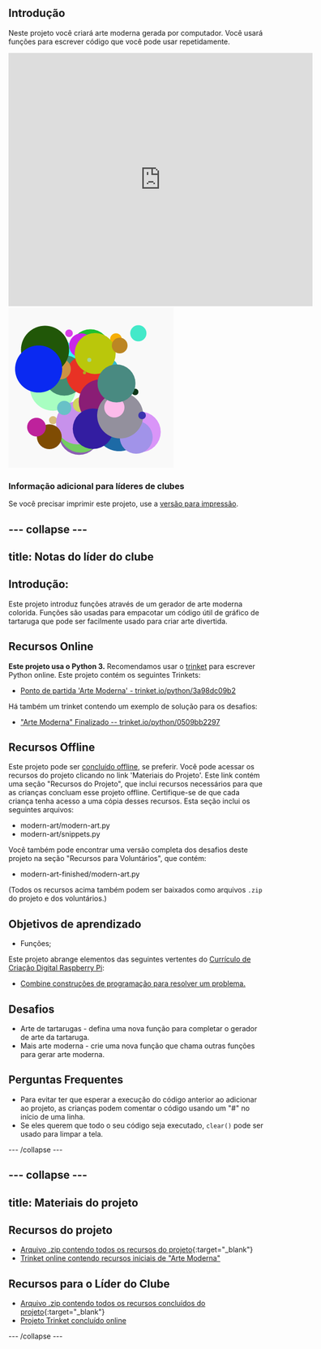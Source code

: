 ## Introdução

Neste projeto você criará arte moderna gerada por computador. Você usará funções para escrever código que você pode usar repetidamente.

<div class="trinket">
  <iframe src="https://trinket.io/embed/python/47bbc2fc2b?outputOnly=true&start=result" width="600" height="500" frameborder="0" marginwidth="0" marginheight="0" allowfullscreen>
  </iframe>
  <img src="images/modern-finished.png">
</div>

### Informação adicional para líderes de clubes

Se você precisar imprimir este projeto, use a [versão para impressão](https://projects.raspberrypi.org/pt-BR/projects/modern-art/print).

--- collapse ---
---
title: Notas do líder do clube
---

## Introdução:

Este projeto introduz funções através de um gerador de arte moderna colorida. Funções são usadas para empacotar um código útil de gráfico de tartaruga que pode ser facilmente usado para criar arte divertida.

## Recursos Online

**Este projeto usa o Python 3.** Recomendamos usar o [trinket](https://trinket.io/) para escrever Python online. Este projeto contém os seguintes Trinkets:

* [Ponto de partida 'Arte Moderna' - trinket.io/python/3a98dc09b2](https://trinket.io/python/3a98dc09b2)

Há também um trinket contendo um exemplo de solução para os desafios:

* ["Arte Moderna" Finalizado -- trinket.io/python/0509bb2297](https://trinket.io/python/0509bb2297)

## Recursos Offline

Este projeto pode ser [concluído offline](https://www.codeclubprojects.org/en-GB/resources/python-working-offline/), se preferir. Você pode acessar os recursos do projeto clicando no link 'Materiais do Projeto'. Este link contém uma seção "Recursos do Projeto", que inclui recursos necessários para que as crianças concluam esse projeto offline. Certifique-se de que cada criança tenha acesso a uma cópia desses recursos. Esta seção inclui os seguintes arquivos:

* modern-art/modern-art.py
* modern-art/snippets.py

Você também pode encontrar uma versão completa dos desafios deste projeto na seção "Recursos para Voluntários", que contém:

* modern-art-finished/modern-art.py

(Todos os recursos acima também podem ser baixados como arquivos `.zip` do projeto e dos voluntários.)

## Objetivos de aprendizado

* Funções;

Este projeto abrange elementos das seguintes vertentes do [Currículo de Criação Digital Raspberry Pi](http://rpf.io/curriculum):

* [Combine construções de programação para resolver um problema.](https://www.raspberrypi.org/curriculum/programming/builder)

## Desafios

* Arte de tartarugas - defina uma nova função para completar o gerador de arte da tartaruga.
* Mais arte moderna - crie uma nova função que chama outras funções para gerar arte moderna.

## Perguntas Frequentes

* Para evitar ter que esperar a execução do código anterior ao adicionar ao projeto, as crianças podem comentar o código usando um "#" no início de uma linha.
* Se eles querem que todo o seu código seja executado, `clear()` pode ser usado para limpar a tela. 

--- /collapse ---

--- collapse ---
---
title: Materiais do projeto
---

## Recursos do projeto

* [Arquivo .zip contendo todos os recursos do projeto](http://rpf.io/p/pt-BR/modern-art-go){:target="_blank"}
* [Trinket online contendo recursos iniciais de "Arte Moderna"](https://trinket.io/python/3a98dc09b2)

## Recursos para o Líder do Clube

* [Arquivo .zip contendo todos os recursos concluídos do projeto](http://rpf.io/p/pt-BR/modern-art-get){:target="_blank"}
* [Projeto Trinket concluído online](https://trinket.io/python/0509bb2297)

--- /collapse ---